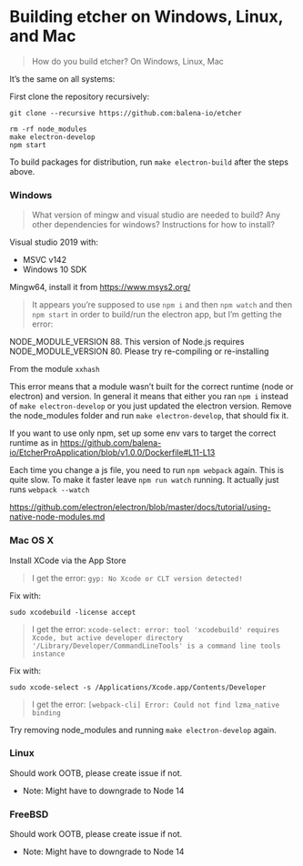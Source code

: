# Building etcher on Windows, Linux, and Mac

> How do you build etcher? On Windows, Linux, Mac

It’s the same on all systems:

First clone the repository recursively:

`git clone --recursive https://github.com:balena-io/etcher`

```
rm -rf node_modules
make electron-develop
npm start
```

To build packages for distribution, run `make electron-build` after the steps above.

### Windows

> What version of mingw and visual studio  are needed to build? Any other dependencies for windows? Instructions for how to install?

Visual studio 2019 with:
  * MSVC v142
  * Windows 10 SDK


Mingw64, install it from https://www.msys2.org/


> It appears you’re supposed to use `npm i` and then `npm watch` and then `npm start` in order to build/run the electron app, but I’m getting the error:

NODE_MODULE_VERSION 88. This version of Node.js requires
NODE_MODULE_VERSION 80. Please try re-compiling or re-installing

From the module `xxhash`

This error means that a module wasn’t built for the correct runtime (node or electron) and version. In general it means that either you ran `npm i` instead of `make electron-develop` or you just updated the electron version.
Remove the node_modules folder and run `make electron-develop`, that should fix it.

If you want to use only npm, set up some env vars to target the correct runtime as in https://github.com/balena-io/EtcherProApplication/blob/v1.0.0/Dockerfile#L11-L13


Each time you change a js file, you need to run `npm webpack` again. This is quite slow. To make it faster leave `npm run watch` running. It actually just runs `webpack --watch`

https://github.com/electron/electron/blob/master/docs/tutorial/using-native-node-modules.md

### Mac OS X

Install XCode via the App Store

> I get the error: `gyp: No Xcode or CLT version detected!`

Fix with:

```
sudo xcodebuild -license accept
```

> I get the error: `xcode-select: error: tool 'xcodebuild' requires Xcode, but active developer directory '/Library/Developer/CommandLineTools' is a command line tools instance`

Fix with:

```
sudo xcode-select -s /Applications/Xcode.app/Contents/Developer
```

> I get the error: `[webpack-cli] Error: Could not find lzma_native binding`

Try removing node_modules and running `make electron-develop` again.

### Linux

Should work OOTB, please create issue if not.

* Note: Might have to downgrade to Node 14


### FreeBSD

Should work OOTB, please create issue if not.

* Note: Might have to downgrade to Node 14
